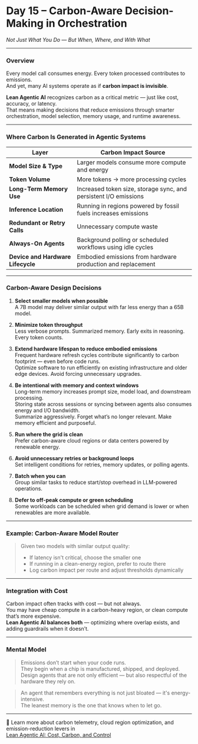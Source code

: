# Day 15 – Carbon-Aware Decision-Making in Orchestration  
*Not Just What You Do — But When, Where, and With What*

---

### Overview

Every model call consumes energy. Every token processed contributes to emissions.  
And yet, many AI systems operate as if **carbon impact is invisible**.

**Lean Agentic AI** recognizes carbon as a critical metric — just like cost, accuracy, or latency.  
That means making decisions that reduce emissions through smarter orchestration, model selection, memory usage, and runtime awareness.

---

### Where Carbon Is Generated in Agentic Systems

| Layer                       | Carbon Impact Source                                        |
|-----------------------------|--------------------------------------------------------------|
| **Model Size & Type**       | Larger models consume more compute and energy                |
| **Token Volume**            | More tokens → more processing cycles                         |
| **Long-Term Memory Use**    | Increased token size, storage sync, and persistent I/O emissions |
| **Inference Location**      | Running in regions powered by fossil fuels increases emissions |
| **Redundant or Retry Calls**| Unnecessary compute waste                                    |
| **Always-On Agents**        | Background polling or scheduled workflows using idle cycles  |
| **Device and Hardware Lifecycle** | Embodied emissions from hardware production and replacement |

---

### Carbon-Aware Design Decisions

1. **Select smaller models when possible**  
   A 7B model may deliver similar output with far less energy than a 65B model.

2. **Minimize token throughput**  
   Less verbose prompts. Summarized memory. Early exits in reasoning. Every token counts.

3. **Extend hardware lifespan to reduce embodied emissions**  
   Frequent hardware refresh cycles contribute significantly to carbon footprint — even before code runs.  
   Optimize software to run efficiently on existing infrastructure and older edge devices. Avoid forcing unnecessary upgrades.

4. **Be intentional with memory and context windows**  
   Long-term memory increases prompt size, model load, and downstream processing.  
   Storing state across sessions or syncing between agents also consumes energy and I/O bandwidth.  
   Summarize aggressively. Forget what’s no longer relevant. Make memory efficient and purposeful.

5. **Run where the grid is clean**  
   Prefer carbon-aware cloud regions or data centers powered by renewable energy.

6. **Avoid unnecessary retries or background loops**  
   Set intelligent conditions for retries, memory updates, or polling agents.

7. **Batch when you can**  
   Group similar tasks to reduce start/stop overhead in LLM-powered operations.

8. **Defer to off-peak compute or green scheduling**  
   Some workloads can be scheduled when grid demand is lower or when renewables are more available.

---

### Example: Carbon-Aware Model Router

> Given two models with similar output quality:  
> - If latency isn't critical, choose the smaller one  
> - If running in a clean-energy region, prefer to route there  
> - Log carbon impact per route and adjust thresholds dynamically

---

### Integration with Cost

Carbon impact often tracks with cost — but not always.  
You may have cheap compute in a carbon-heavy region, or clean compute that’s more expensive.  
**Lean Agentic AI balances both** — optimizing where overlap exists, and adding guardrails when it doesn’t.

---

### Mental Model

> Emissions don’t start when your code runs.  
> They begin when a chip is manufactured, shipped, and deployed.  
> Design agents that are not only efficient — but also respectful of the hardware they rely on.

> An agent that remembers everything is not just bloated — it's energy-intensive.  
> The leanest memory is the one that knows when to let go.

---

📖 Learn more about carbon telemetry, cloud region optimization, and emission-reduction levers in  
[Lean Agentic AI: Cost, Carbon, and Control](https://leanagenticai.com/)
